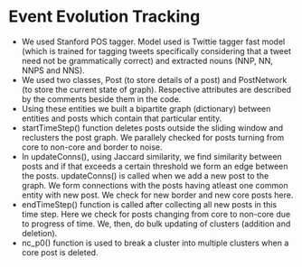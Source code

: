 # Event Evolution Tracking

* We used Stanford POS tagger. Model used is Twittie tagger fast model (which is trained for tagging tweets specifically considering that a tweet need not be grammatically correct) and  extracted nouns (NNP, NN, NNPS and NNS).
* We used two classes, Post (to store details of a post) and PostNetwork (to store the current state of graph). Respective attributes are described by the comments beside them in the code.
* Using these entities we built a bipartite graph (dictionary) between entities and posts which contain that particular entity.
* startTimeStep() function deletes posts outside the sliding window and reclusters the post graph. We parallely checked for posts turning from core to non-core and border to noise.
* In updateConns(), using Jaccard similarity, we find similarity between posts and if that exceeds a certain threshold we form an edge between the posts. updateConns() is called when we add a new post to the graph. We form connections with the posts having atleast one common entity with new post. We check for new border and new core posts here.
* endTimeStep() function is called after collecting all new posts in this time step. Here we check for posts changing from core to non-core due to progress of time. We, then, do bulk updating of clusters (addition and deletion).
* nc_p0() function is used to break a cluster into multiple clusters when a core post is deleted.

